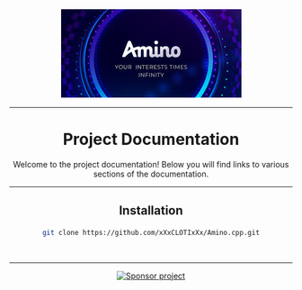 <body>
	<div align="center">
	    <a href="#"><img src="images/logo.png" alt="Amino.cpp"/></a><br>
    <hr>


# Project Documentation

Welcome to the project documentation! Below you will find links to various sections of the documentation.
  </div>
</body>

---
<div align="center">
	
##  **Installation**
	
```bash
git clone https://github.com/xXxCLOTIxXx/Amino.cpp.git
```
<br><hr>
		<a href="https://github.com/xXxCLOTIxXx/xXxCLOTIxXx/blob/main/sponsor.md">
			<img src="https://img.shields.io/badge/%D0%A1%D0%BF%D0%BE%D0%BD%D1%81%D0%B8%D1%80%D0%BE%D0%B2%D0%B0%D1%82%D1%8C-Donate-F79B1F?style=for-the-badge&logo=github&logoColor=FF69B4&color=FF69B4" alt="Sponsor project"/>
		</a>
</div>
